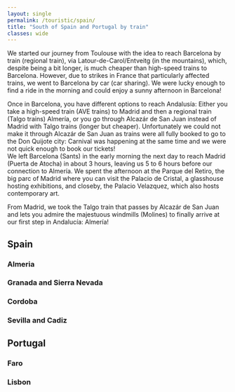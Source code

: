 ```yaml
---
layout: single
permalink: /touristic/spain/
title: "South of Spain and Portugal by train"
classes: wide
---
```



We started our journey from Toulouse with the idea to reach Barcelona by train (regional train), via Latour-de-Carol/Entveitg (in the mountains), which, despite being a bit longer, is much cheaper than high-speed trains to Barcelona. However, due to strikes in France that particularly affected trains, we went to Barcelona by car (car sharing). We were lucky enough to find a ride in the morning and could enjoy a sunny afternoon in Barcelona! </br>

Once in Barcelona, you have different options to reach Andalusía: Either you take a high-speed train (AVE trains) to Madrid and then a regional train (Talgo trains) Almería, or you go through Alcazár de San Juan instead of Madrid with Talgo trains (longer but cheaper). Unfortunately we could not make it through Alcazár de San Juan as trains were all fully booked to go to the Don Quijote city: Carnival was happening at the same time and we were not quick enough to book our tickets!</br>
We left Barcelona (Sants) in the early morning the next day to reach Madrid (Puerta de Atocha) in about 3 hours, leaving us 5 to 6 hours before our connection to Almería. We spent the afternoon at the Parque del Retiro, the big parc of Madrid where you can visit the Palacio de Cristal, a glasshouse hosting exhibitions, and closeby, the Palacio Velazquez, which also hosts contemporary art. </br>

From Madrid, we took the Talgo train that passes by Alcazár de San Juan and lets you admire the majestuous windmills (Molines) to finally arrive at our first step in Andalucía: Almería!

## Spain
### Almeria
### Granada and Sierra Nevada
### Cordoba
### Sevilla and Cadiz

## Portugal
### Faro
### Lisbon
